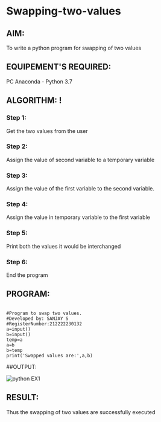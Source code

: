 # Swapping-two-values
## AIM:
To write a python program for swapping of two values
## EQUIPEMENT'S REQUIRED: 
PC
Anaconda - Python 3.7
## ALGORITHM: !
### Step 1:
Get the two values from the user
### Step 2: 
Assign the value of second variable to a temporary variable 
### Step 3: 
Assign the value of the first variable to the second variable.
### Step 4:  
Assign the value in temporary variable to the first variable
### Step 5: 
Print both the values it would be interchanged
### Step 6: 
End the program
## PROGRAM:
```

#Program to swap two values.
#Developed by: SANJAY S
#RegisterNumber:212222230132
a=input()
b=input()
temp=a
a=b
b=temp
print('Swapped values are:',a,b)

```
##OUTPUT:




![python EX1](https://user-images.githubusercontent.com/119091638/227722198-44f7a7f1-03fb-45e8-97e5-9d791d3a9429.png)


## RESULT:
Thus the swapping of two values are successfully executed



